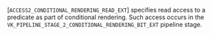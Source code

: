 [`ACCESS2_CONDITIONAL_RENDERING_READ_EXT`] specifies read
access to a predicate as part of conditional rendering.
Such access occurs in the
`VK_PIPELINE_STAGE_2_CONDITIONAL_RENDERING_BIT_EXT` pipeline stage.